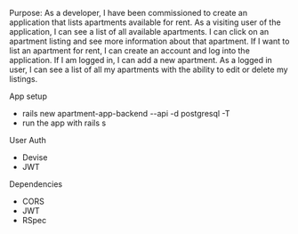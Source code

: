 Purpose:
As a developer, I have been commissioned to create an application that lists apartments available for rent. As a visiting user of the application, I can see a list of all available apartments. I can click on an apartment listing and see more information about that apartment. If I want to list an apartment for rent, I can create an account and log into the application. If I am logged in, I can add a new apartment. As a logged in user, I can see a list of all my apartments with the ability to edit or delete my listings.

App setup

- rails new apartment-app-backend --api -d postgresql -T
- run the app with rails s

User Auth

- Devise
- JWT

Dependencies

- CORS
- JWT
- RSpec
